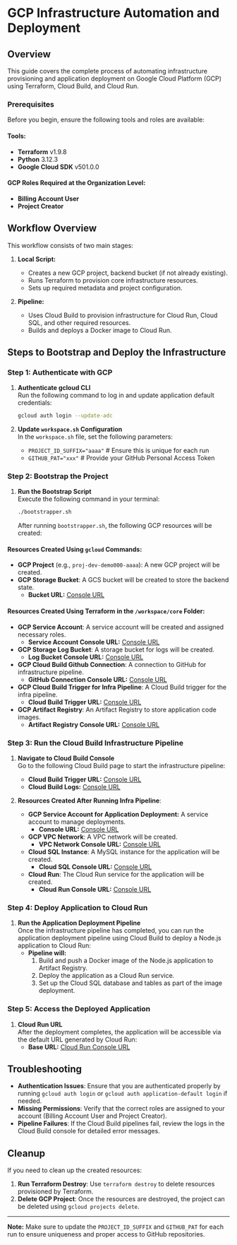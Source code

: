 
# GCP Infrastructure Automation and Deployment

## Overview

This guide covers the complete process of automating infrastructure provisioning and application deployment on Google Cloud Platform (GCP) using Terraform, Cloud Build, and Cloud Run.

### Prerequisites

Before you begin, ensure the following tools and roles are available:

#### Tools:
- **Terraform** v1.9.8
- **Python** 3.12.3
- **Google Cloud SDK** v501.0.0

#### GCP Roles Required at the Organization Level:
- **Billing Account User**
- **Project Creator**

## Workflow Overview

This workflow consists of two main stages:
1. **Local Script:**
   - Creates a new GCP project, backend bucket (if not already existing).
   - Runs Terraform to provision core infrastructure resources.
   - Sets up required metadata and project configuration.

2. **Pipeline:**
   - Uses Cloud Build to provision infrastructure for Cloud Run, Cloud SQL, and other required resources.
   - Builds and deploys a Docker image to Cloud Run.

## Steps to Bootstrap and Deploy the Infrastructure

### Step 1: Authenticate with GCP

1. **Authenticate gcloud CLI**  
   Run the following command to log in and update application default credentials:
   ```bash
   gcloud auth login --update-adc
   ```

2. **Update `workspace.sh` Configuration**  
   In the `workspace.sh` file, set the following parameters:
   - `PROJECT_ID_SUFFIX="aaaa"` # Ensure this is unique for each run
   - `GITHUB_PAT="xxx"` # Provide your GitHub Personal Access Token

### Step 2: Bootstrap the Project

1. **Run the Bootstrap Script**  
   Execute the following command in your terminal:
   ```bash
   ./bootstrapper.sh
   ```
   After running `bootstrapper.sh`, the following GCP resources will be created:

#### Resources Created Using `gcloud` Commands:
- **GCP Project** (e.g., `proj-dev-demo000-aaaa`): A new GCP project will be created.
- **GCP Storage Bucket**: A GCS bucket will be created to store the backend state.
  - **Bucket URL:** [Console URL](https://console.cloud.google.com/storage/browser?project=proj-dev-demo000-aaaa)

#### Resources Created Using Terraform in the `/workspace/core` Folder:
- **GCP Service Account**: A service account will be created and assigned necessary roles.
  - **Service Account Console URL:** [Console URL](https://console.cloud.google.com/iam-admin/serviceaccounts?referrer=search&authuser=2&project=proj-dev-demo000-aaaa)
- **GCP Storage Log Bucket**: A storage bucket for logs will be created.
  - **Log Bucket Console URL:** [Console URL](https://console.cloud.google.com/storage/browser?project=proj-dev-demo000-aaaa)
- **GCP Cloud Build Github Connection**: A connection to GitHub for infrastructure pipeline.
  - **GitHub Connection Console URL:** [Console URL](https://console.cloud.google.com/cloud-build/repositories/2nd-gen?inv=1&invt=Abia9Q&project=proj-dev-demo000-aaaa)
- **GCP Cloud Build Trigger for Infra Pipeline**: A Cloud Build trigger for the infra pipeline.
  - **Cloud Build Trigger URL:** [Console URL](https://console.cloud.google.com/cloud-build/triggers;region=us-central1?inv=1&invt=Abia9Q&project=proj-dev-demo000-aaaa)
- **GCP Artifact Registry**: An Artifact Registry to store application code images.
  - **Artifact Registry Console URL:** [Console URL](https://console.cloud.google.com/artifacts?referrer=search&authuser=2&inv=1&invt=Abia9Q&project=proj-dev-demo000-aaaa)

### Step 3: Run the Cloud Build Infrastructure Pipeline

1. **Navigate to Cloud Build Console**  
   Go to the following Cloud Build page to start the infrastructure pipeline:
   - **Cloud Build Trigger URL:** [Console URL](https://console.cloud.google.com/cloud-build/triggers;region=us-central1?authuser=2&invt=Abia9Q&project=proj-dev-demo000-aaaa)
   - **Cloud Build Logs:** [Console URL](https://console.cloud.google.com/cloud-build/builds;region=us-central1?authuser=2&invt=Abia9Q&project=proj-dev-demo000-aaaa)

2. **Resources Created After Running Infra Pipeline**:
   - **GCP Service Account for Application Deployment:** A service account to manage deployments.
     - **Console URL:** [Console URL](https://console.cloud.google.com/iam-admin/serviceaccounts?referrer=search&authuser=2&project=proj-dev-demo000-aaaa)
   - **GCP VPC Network**: A VPC network will be created.
     - **VPC Network Console URL:** [Console URL](https://console.cloud.google.com/networking/networks/list?referrer=search&authuser=2&project=proj-dev-demo000-aaaa)
   - **Cloud SQL Instance**: A MySQL instance for the application will be created.
     - **Cloud SQL Console URL:** [Console URL](https://console.cloud.google.com/sql/instances?referrer=search&authuser=2&project=proj-dev-demo000-aaaa)
   - **Cloud Run**: The Cloud Run service for the application will be created.
     - **Cloud Run Console URL:** [Console URL](https://console.cloud.google.com/run?referrer=search&authuser=2&project=proj-dev-demo000-aaaa)

### Step 4: Deploy Application to Cloud Run

1. **Run the Application Deployment Pipeline**  
   Once the infrastructure pipeline has completed, you can run the application deployment pipeline using Cloud Build to deploy a Node.js application to Cloud Run:
   - **Pipeline will:**
     1. Build and push a Docker image of the Node.js application to Artifact Registry.
     2. Deploy the application as a Cloud Run service.
     3. Set up the Cloud SQL database and tables as part of the image deployment.

### Step 5: Access the Deployed Application

1. **Cloud Run URL**  
   After the deployment completes, the application will be accessible via the default URL generated by Cloud Run:
   - **Base URL:** [Cloud Run Console URL](https://console.cloud.google.com/run?referrer=search&authuser=2&project=proj-dev-demo000-aaaa&inv=1&invt=Abia9Q)

## Troubleshooting

- **Authentication Issues**: Ensure that you are authenticated properly by running `gcloud auth login` or `gcloud auth application-default login` if needed.
- **Missing Permissions**: Verify that the correct roles are assigned to your account (Billing Account User and Project Creator).
- **Pipeline Failures**: If the Cloud Build pipelines fail, review the logs in the Cloud Build console for detailed error messages.

## Cleanup

If you need to clean up the created resources:

1. **Run Terraform Destroy**: Use `terraform destroy` to delete resources provisioned by Terraform.
2. **Delete GCP Project**: Once the resources are destroyed, the project can be deleted using `gcloud projects delete`.

---

**Note:** Make sure to update the `PROJECT_ID_SUFFIX` and `GITHUB_PAT` for each run to ensure uniqueness and proper access to GitHub repositories.
